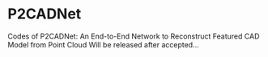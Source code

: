 # P2CADNet
Codes of P2CADNet: An End-to-End Network to Reconstruct Featured CAD Model from Point Cloud
Will be released after accepted...
